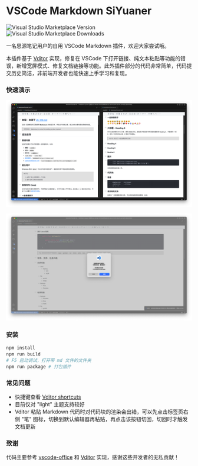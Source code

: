 # VSCode Markdown SiYuaner

![Visual Studio Marketplace Version](https://img.shields.io/visual-studio-marketplace/v/city945.Markdown-SiYuaner) ![Visual Studio Marketplace Downloads](https://img.shields.io/visual-studio-marketplace/d/city945.Markdown-SiYuaner)

一名思源笔记用户的自用 VSCode Markdown 插件，欢迎大家尝试哦。

本插件基于 [Vditor](https://github.com/Vanessa219/vditor) 实现，修复在 VSCode 下打开链接、纯文本粘贴等功能的错误，新增宽屏模式、修复文档链接等功能。此外插件部分的代码非常简单，代码提交历史简洁，非前端开发者也能快速上手学习和复现。

### 快速演示

![1735489657356.png](assets/README/1735489657356.png)

![1735489810006.png](assets/README/1735489810006.png)

### 安装

```bash
npm install
npm run build
# F5 启动调试，打开带 md 文件的文件夹
npm run package # 打包插件
```

### 常见问题

- 快捷键查看 [Vditor shortcuts](https://ld246.com/article/1582778815353)
- 目前仅对 "light" 主题支持较好
- Vditor 粘贴 Markdown 代码时对代码块的渲染会出错，可以先点击标签页右侧 "笔" 图标，切换到默认编辑器再粘贴，再点击该按钮切回，切回时才触发文档更新

### 致谢

代码主要参考 [vscode-office](https://github.com/cweijan/vscode-office) 和 [Vditor](https://github.com/Vanessa219/vditor) 实现，感谢这些开发者的无私贡献！
